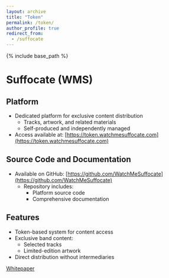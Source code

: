 ```yaml
---
layout: archive
title: "Token"
permalink: /token/
author_profile: true
redirect_from:
  - /suffocate
---
```


{% include base_path %}

Suffocate (WMS)
======

Platform
------
* Dedicated platform for exclusive content distribution
  * Tracks, artwork, and related materials
  * Self-produced and independently managed
* Access available at: [https://token.watchmesuffocate.com](https://token.watchmesuffocate.com)

Source Code and Documentation
------
* Available on GitHub: [https://github.com/WatchMeSuffocate](https://github.com/WatchMeSuffocate)
  * Repository includes:
    * Platform source code
    * Comprehensive documentation

Features
------
* Token-based system for content access
* Exclusive band content:
  * Selected tracks
  * Limited-edition artwork
* Direct distribution without intermediaries


[Whitepaper](https://official.watchmesuffocate.com/paper/)